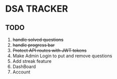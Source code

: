 # DSA TRACKER

## TODO

<ol>
<li>
<s>handle solved questions</s> 
 </li>
 <li>
<s>handle progress bar</s> 
 </li>

 <li>
 <s>Protect API routes with JWT tokens</s>
 </li>

<li>
Make Admin Login to put and remove questions

 </li>
 <li>
Add streak feature

 </li>
 <li>
DashBoard

 </li>
 <li>
Account
 </li>
 </ol>
